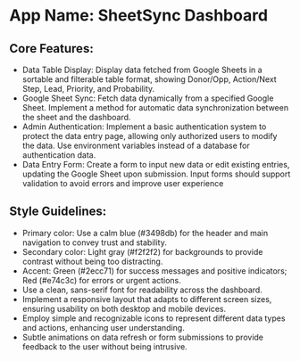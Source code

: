 # **App Name**: SheetSync Dashboard

## Core Features:

- Data Table Display: Display data fetched from Google Sheets in a sortable and filterable table format, showing Donor/Opp, Action/Next Step, Lead, Priority, and Probability.
- Google Sheet Sync: Fetch data dynamically from a specified Google Sheet. Implement a method for automatic data synchronization between the sheet and the dashboard.
- Admin Authentication: Implement a basic authentication system to protect the data entry page, allowing only authorized users to modify the data. Use environment variables instead of a database for authentication data.
- Data Entry Form: Create a form to input new data or edit existing entries, updating the Google Sheet upon submission. Input forms should support validation to avoid errors and improve user experience

## Style Guidelines:

- Primary color: Use a calm blue (#3498db) for the header and main navigation to convey trust and stability.
- Secondary color: Light gray (#f2f2f2) for backgrounds to provide contrast without being too distracting.
- Accent: Green (#2ecc71) for success messages and positive indicators; Red (#e74c3c) for errors or urgent actions.
- Use a clean, sans-serif font for readability across the dashboard.
- Implement a responsive layout that adapts to different screen sizes, ensuring usability on both desktop and mobile devices.
- Employ simple and recognizable icons to represent different data types and actions, enhancing user understanding.
- Subtle animations on data refresh or form submissions to provide feedback to the user without being intrusive.